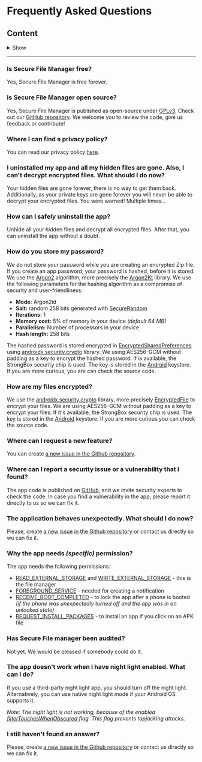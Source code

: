 # Frequently Asked Questions

## Content

<details><summary>Show</summary>
<p>

 - [Is Secure File Manager for free?](https://github.com/Secure-File-Manager/Secure-File-Manager/wiki/Frequently-Asked-Questions/_edit#is-secure-file-manager-for-free)
 - [Is Secure File Manager open source?](https://github.com/Secure-File-Manager/Secure-File-Manager/wiki/Frequently-Asked-Questions/_edit#is-secure-file-manager-open-source)
 - [Where I can find a privacy policy?](https://github.com/Secure-File-Manager/Secure-File-Manager/wiki/Frequently-Asked-Questions/_edit#where-i-can-find-a-privacy-policy)
 - [I uninstalled my app and all my hidden files are gone. Also, I can't decrypt encrypted files. What should I do now?](https://github.com/Secure-File-Manager/Secure-File-Manager/wiki/Frequently-Asked-Questions/_edit#i-uninstalled-my-app-and-all-my-hidden-files-are-gone-also-i-cant-decrypt-encrypted-files-what-should-i-do-now)
 - [How can I safely uninstall the app?](https://github.com/Secure-File-Manager/Secure-File-Manager/wiki/Frequently-Asked-Questions/_edit#how-can-i-safely-uninstall-the-app)
 - [How do you store my password?](https://github.com/Secure-File-Manager/Secure-File-Manager/wiki/Frequently-Asked-Questions/_edit#how-do-you-store-my-password)
 - [How are my files encrypted?](https://github.com/Secure-File-Manager/Secure-File-Manager/wiki/Frequently-Asked-Questions/_edit#how-are-my-files-encrypted)
 - [Where can I request a new feature?](https://github.com/Secure-File-Manager/Secure-File-Manager/wiki/Frequently-Asked-Questions/_edit#where-can-i-request-a-new-feature)
 - [Where can I report a security issue or a vulnerability that I found?](https://github.com/Secure-File-Manager/Secure-File-Manager/wiki/Frequently-Asked-Questions/_edit#where-can-i-report-a-security-issue-or-a-vulnerability-that-i-found)
 - [The application behaves unexpectedly. What should I do now?](https://github.com/Secure-File-Manager/Secure-File-Manager/wiki/Frequently-Asked-Questions/_edit#the-application-behaves-unexpectedly-what-should-i-do-now)
 - [Why the app needs _(specific)_ permission?](https://github.com/Secure-File-Manager/Secure-File-Manager/wiki/Frequently-Asked-Questions/_edit#why-the-app-needs-specific-permission)
 - [Was Secure File manager audited?](https://github.com/Secure-File-Manager/Secure-File-Manager/wiki/Frequently-Asked-Questions/_edit#was-secure-file-manager-audited)
 - [The app is not working, if I have enabled night light. What can I do?](https://github.com/Secure-File-Manager/Secure-File-Manager/wiki/Frequently-Asked-Questions/_edit#the-app-is-not-working-if-i-have-enabled-night-light-what-can-i-do)
 - [I don't found an answer?](https://github.com/Secure-File-Manager/Secure-File-Manager/wiki/Frequently-Asked-Questions/_edit#i-dont-found-an-answer)

</p>
</details>

---

### Is Secure File Manager free?

Yes, Secure File Manager is free forever.

### Is Secure File Manager open source?

Yes, Secure File Manager is published as open-source under [GPLv3](https://github.com/Secure-File-Manager/Secure-File-Manager/LICENSE). Check out our [GitHub repository](https://github.com/Secure-File-Manager). We welcome you to review the code, give us feedback or contribute!﻿

### Where I can find a privacy policy?

You can read our privacy policy [here](https://github.com/Secure-File-Manager/Secure-File-Manager/PRIVACY_POLICY.md).

### I uninstalled my app and all my hidden files are gone. Also, I can't decrypt encrypted files. What should I do now?

Your hidden files are gone forever, there is no way to get them back. Additionally, as your private keys are gone forever you will never be able to decrypt your encrypted files. You were warned! Multiple times...

### How can I safely uninstall the app?

Unhide all your hidden files and decrypt all encrypted files. After that, you can uninstall the app without a doubt.

### How do you store my password?

We do not store your password while you are creating an encrypted Zip file. If you create an app password, your password is hashed, before it is stored. We use the [Argon2](https://en.wikipedia.org/wiki/Argon2) algorithm, more precisely the [Argon2Kt](https://github.com/lambdapioneer/argon2kt) library. We use the following parameters for the hashing algorithm as a compromise of security and user-friendliness:

- **Mode:** Argon2id
- **Salt:** random 258 bits generated with [SecureRandom](https://developer.android.com/reference/java/security/SecureRandom)
- **Iterations:** 1
- **Memory cost:** 5% of memory in your device _(default 64 MB)_
- **Parallelism:** Number of processors in your device
- **Hash length:** 258 bits

The hashed password is stored encrypted in [EncryptedSharedPreferences](https://developer.android.com/reference/androidx/security/crypto/EncryptedSharedPreferences) using [androidx.security.crypto](https://developer.android.com/reference/androidx/security/crypto/package-summary) library. We using AES256-GCM without padding as a key to encrypt the hashed password. If is available, the StrongBox security chip is used. The key is stored in the [Android](https://developer.android.com/training/articles/keystore) keystore. If you are more curious, you are can check the source code.

### How are my files encrypted?

We use the [androidx.security.crypto](https://developer.android.com/reference/androidx/security/crypto/package-summary) library, more precisely [EncryptedFile](https://developer.android.com/reference/androidx/security/crypto/EncryptedFile) to encrypt your files. We are using AES256-GCM without padding as a key to encrypt your files. If it's available, the StrongBox security chip is used. The key is stored in the [Android](https://developer.android.com/training/articles/keystore) keystore. If you are more curious you can check the source code.

### Where can I request a new feature?

You can create [a new issue in the Github repository](https://github.com/Secure-File-Manager/Secure-File-Manager/issues).

### Where can I report a security issue or a vulnerability that I found?

The app code is published on [GitHub](https://github.com/Secure-File-Manager), and we invite security experts to check the code. In case you find a vulnerability in the app, please report it directly to us so we can fix it.

### The application behaves unexpectedly. What should I do now?

Please, create [a new issue in the Github repository](https://github.com/Secure-File-Manager/Secure-File-Manager/issues) or contact us directly so we can fix it.

### Why the app needs _(specific)_ permission?

The app needs the following permissions:

 - [READ_EXTERNAL_STORAGE](https://developer.android.com/reference/android/Manifest.permission#READ_EXTERNAL_STORAGE) and [WRITE_EXTERNAL_STORAGE](https://developer.android.com/reference/android/Manifest.permission#WRITE_EXTERNAL_STORAGE) - this is the file manager
 - [FOREGROUND_SERVICE](https://developer.android.com/reference/android/Manifest.permission#FOREGROUND_SERVICE) - needed for creating a notification
 - [RECEIVE_BOOT_COMPLETED](https://developer.android.com/reference/android/Manifest.permission#RECEIVE_BOOT_COMPLETED) - to lock the app after a phone is booted _(if the phone was unexpectedly turned off and the app was in an unlocked state)_
 - [REQUEST_INSTALL_PACKAGES](https://developer.android.com/reference/android/Manifest.permission#REQUEST_INSTALL_PACKAGES) - to install an app if you click on an APK file

### Has Secure File manager been audited?

Not yet. We would be pleased if somebody could do it.

### The app doesn't work when I have night light enabled. What can I do?

If you use a third-party night light app, you should turn off the night light. Alternatively, you can use native night light mode if your Android OS supports it.

_Note: The night light is not working, because of the enabled [filterTouchesWhenObscured](https://developer.android.com/reference/android/view/View.html#attr_android:filterTouchesWhenObscured) flag. This flag prevents tapjacking attacks._

### I still haven't found an answer?

Please, create [a new issue in the Github repository](https://github.com/Secure-File-Manager/Secure-File-Manager/issues) or contact us directly so we can fix it.
